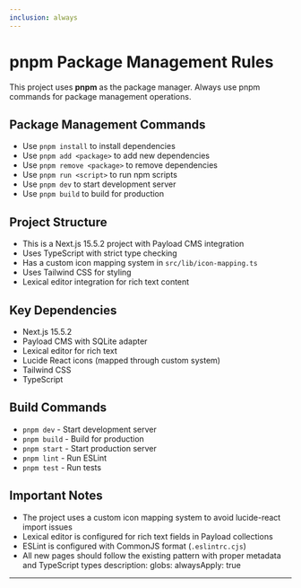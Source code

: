 ```yaml
---
inclusion: always
---
```



# pnpm Package Management Rules

This project uses **pnpm** as the package manager. Always use pnpm commands for package management operations.

## Package Management Commands
- Use `pnpm install` to install dependencies
- Use `pnpm add <package>` to add new dependencies
- Use `pnpm remove <package>` to remove dependencies
- Use `pnpm run <script>` to run npm scripts
- Use `pnpm dev` to start development server
- Use `pnpm build` to build for production

## Project Structure
- This is a Next.js 15.5.2 project with Payload CMS integration
- Uses TypeScript with strict type checking
- Has a custom icon mapping system in `src/lib/icon-mapping.ts`
- Uses Tailwind CSS for styling
- Lexical editor integration for rich text content

## Key Dependencies
- Next.js 15.5.2
- Payload CMS with SQLite adapter
- Lexical editor for rich text
- Lucide React icons (mapped through custom system)
- Tailwind CSS
- TypeScript

## Build Commands
- `pnpm dev` - Start development server
- `pnpm build` - Build for production
- `pnpm start` - Start production server
- `pnpm lint` - Run ESLint
- `pnpm test` - Run tests

## Important Notes
- The project uses a custom icon mapping system to avoid lucide-react import issues
- Lexical editor is configured for rich text fields in Payload collections
- ESLint is configured with CommonJS format (`.eslintrc.cjs`)
- All new pages should follow the existing pattern with proper metadata and TypeScript types
description:
globs:
alwaysApply: true
---
